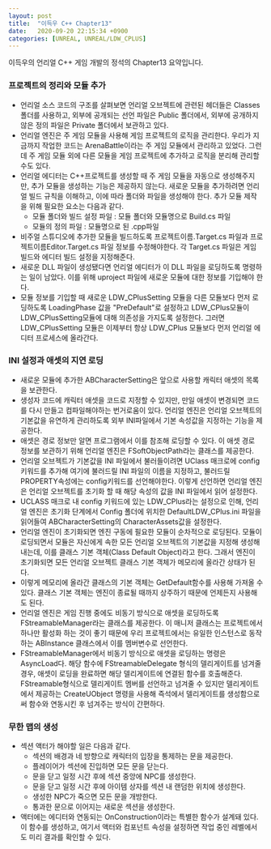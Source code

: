 ```yaml
---
layout: post
title:  "이득우 C++ Chapter13"
date:   2020-09-20 22:15:34 +0900
categories: [UNREAL, UNREAL/LDW_CPLUS]
---
```


이득우의 언리얼 C++ 게임 개발의 정석의 Chapter13 요약입니다.

### 프로젝트의 정리와 모듈 추가
- 언리얼 소스 코드의 구조를 살펴보면 언리얼 오브젝트에 관련된 헤더들은 Classes 폴더를 사용하고, 외부에 공개되는 선언 파일은 Public 폴더에서, 외부에 공개하지 않은 정의 파일은 Private 폴더에서 보관하고 있다.
- 언리얼 엔진은 주 게임 모듈을 사용해 게임 프로젝트의 로직을 관리한다. 우리가 지금까지 작업한 코드는 ArenaBattle이라는 주 게임 모듈에서 관리하고 있었다. 그런데 주 게임 모듈 외에 다른 모듈을 게임 프로젝트에 추가하고 로직을 분리해 관리할 수도 있다.
- 언리얼 에디터는 C++프로젝트를 생성할 때 주 게임 모듈을 자동으로 생성해주지만, 추가 모듈을 생성하는 기능은 제공하지 않는다. 새로운 모듈을 추가하려면 언리얼 빌드 규칙을 이해하고, 이에 따라 폴더와 파일을 생성해야 한다. 추가 모듈 제작을 위해 필요한 요소는 다음과 같다.
    - 모듈 폴더와 빌드 설정 파일 : 모듈 폴더와 모듈명으로 Build.cs 파일
    - 모듈의 정의 파일 : 모듈명으로 된 .cpp파일
- 비주얼 스튜디오에 추가한 모듈을 빌드하도록 프로젝트이름.Target.cs 파일과 프로젝트이름Editor.Target.cs 파일 정보를 수정해야한다. 각 Target.cs 파일은 게임 빌드와 에디터 빌드 설정을 지정해준다.
- 새로운 DLL 파일이 생성됐다면 언리얼 에디터가 이 DLL 파일을 로딩하도록 명령하는 일이 남았다. 이를 위해 uproject 파일에 새로운 모듈에 대한 정보를 기입해야 한다.
- 모듈 정보를 기입할 때 새로운 LDW_CPlusSetting 모듈을 다른 모듈보다 먼저 로딩하도록 LoadingPhase 값을 "PreDefault"로 설정하고 LDW_CPlus모듈이 LDW_CPlusSetting모듈에 대해 의존성을 가지도록 설정한다. 그러면 LDW_CPlusSetting 모듈은 이제부터 항상 LDW_CPlus 모듈보다 먼저 언리얼 에디터 프로세스에 올라간다.

### INI 설정과 애셋의 지연 로딩
- 새로운 모듈에 추가한 ABCharacterSetting은 앞으로 사용할 캐릭터 애셋의 목록을 보관한다.
- 생성자 코드에 캐릭터 애셋을 코드로 지정할 수 있지만, 만일 애셋이 변경되면 코드를 다시 만들고 컴파일해야하는 번거로움이 있다. 언리얼 엔진은 언리얼 오브젝트의 기본값을 유연하게 관리하도록 외부 INI파일에서 기본 속성값을 지정하는 기능을 제공한다.
- 애셋은 경로 정보만 알면 프로그램에서 이를 참조해 로딩할 수 있다. 이 애셋 경로 정보를 보관하기 위해 언리얼 엔진은 FSoftObjectPath라는 클래스를 제공한다.
- 언리얼 오브젝트가 기본값을 INI 파일에서 불러들이려면 UClass 매크로에 config 키워드를 추가해 여기에 불러드릴 INI 파일의 이름을 지정하고, 불러드릴 PROPERTY속성에는 config키워드를 선언해야한다. 이렇게 선언하면 언리얼 엔진은 언리얼 오브젝트를 초기화 할 때 해당 속성의 값을 INI 파일에서 읽어 설정한다.
- UCLASS 매크로 내 config 키워드에 있는 LDW_CPlus라는 설정으로 인해, 언리얼 엔진은 초기화 단계에서 Config 폴더에 위치한 DefaultLDW_CPlus.ini 파일을 읽어들여 ABCharacterSetting의 CharacterAssets값을 설정한다.
- 언리얼 엔진이 초기화되면 엔진 구동에 필요한 모듈이 순차적으로 로딩된다. 모듈이 로딩되면서 모듈은 자신에게 속한 모든 언리얼 오브젝트의 기본값을 지정해 생성해내는데, 이를 클래스 기본 객체(Class Default Object)라고 한다. 그래서 엔진이 초기화되면 모든 언리얼 오브젝트 클래스 기본 객체가 메모리에 올라간 상태가 된다.
- 이렇게 메모리에 올라간 클래스의 기본 객체는 GetDefault함수를 사용해 가져올 수 있다. 클래스 기본 객체는 엔진이 종료될 때까지 상주하기 때문에 언제든지 사용해도 된다.
- 언리얼 엔진은 게임 진행 중에도 비동기 방식으로 애셋을 로딩하도록 FStreamableManager라는 클래스를 제공한다. 이 매니저 클래스는 프로젝트에서 하나만 활성화 하는 것이 좋기 때문에 우리 프로젝트에서는 유일한 인스턴스로 동작하는 ABInstance 클래스에서 이를 멤버변수로 선언한다.
- FStreamableManager에서 비동기 방식으로 애셋을 로딩하는 명령은 AsyncLoad다. 해당 함수에 FStreamableDelegate 형식의 델리게이트를 넘겨줄 경우, 애셋이 로딩을 완료하면 해당 델리게이트에 연결된 함수를 호출해준다. FStreamable형식으로 델리게이트 멤버를 선언하고 넘겨줄 수 있지만 델리게이트에서 제공하는 CreateUObject 명령을 사용해 즉석에서 델리게이트를 생성함으로써 함수와 연동시킨 후 넘겨주는 방식이 간편하다.

### 무한 맵의 생성
- 섹션 액터가 해야할 일은 다음과 같다.
    - 섹션의 배경과 네 방향으로 캐릭터의 입장을 통제하는 문을 제공한다.
    - 플레이어가 섹션에 진입하면 모든 문을 닫는다.
    - 문을 닫고 일정 시간 후에 섹션 중앙에 NPC를 생성한다.
    - 문을 닫고 일정 시간 후에 아이템 상자를 섹션 내 랜덤한 위치에 생성한다.
    - 생성한 NPC가 죽으면 모든 문을 개방한다.
    - 통과한 문으로 이어지는 새로운 섹션을 생성한다.
- 액터에는 에디터와 연동되는 OnConstruction이라는 특별한 함수가 설계돼 있다. 이 함수를 생성하고, 여기서 액터와 컴포넌트 속성을 설정하면 작업 중인 레벨에서도 미리 결과를 확인할 수 있다.
